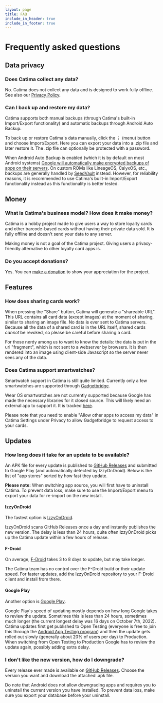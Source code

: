 ```yaml
---
layout: page
title: FAQ
include_in_header: true
include_in_footer: true
---
```


# Frequently asked questions

## Data privacy

### Does Catima collect any data?

No. Catima does not collect any data and is designed to work fully offline. See also our [Privacy Policy](/privacy-policy).

### Can I back up and restore my data?

Catima supports both manual backups (through Catima's built-in Import/Export functionality) and automatic backups through Android Auto Backup.

To back up or restore Catima's data manually, click the <kbd>⋮</kbd> (menu) button and choose Import/Export. Here you can export your data into a .zip file and later restore it. The .zip file can optionally be protected with a password.

When Android Auto Backup is enabled (which it is by default on most Android systems) [Google will automatically make encrypted backups of apps on their servers](https://support.google.com/android/answer/2819582). On custom ROMs like LineageOS, CalyxOS, etc., backups are generally handled by [SeedVault](https://calyxinstitute.org/projects/seedvault-encrypted-backup-for-android) instead. However, for reliability reasons, it is recommended to use Catima's built-in Import/Export functionality instead as this functionality is better tested.

## Money

### What is Catima's business model? How does it make money?

Catima is a hobby project made to give users a way to store loyalty cards and other barcode-based cards without having their private data sold. It is fully offline and doesn't send your data to any server.

Making money is not a goal of the Catima project. Giving users a privacy-friendly alternative to other loyalty card apps is.

### Do you accept donations?

Yes. You can [make a donation](/donate) to show your appreciation for the project.

## Features

### How does sharing cards work?

When pressing the "Share" button, Catima will generate a "shareable URL". This URL contains all card data (except images) at the moment of sharing, similar to sharing an image file. No data is ever sent to Catima servers. Because all the data of a shared card is in the URL itself, shared cards *cannot* be revoked, so please be careful before sharing a card.

For those nerdy among us to want to know the details: the data is put in the url "fragment", which is not sent to a webserver by browsers. It is then rendered into an image using client-side Javascript so the server never sees any of the data.

### Does Catima support smartwatches?

Smartwatch support in Catima is still quite limited. Currently only a few smartwatches are supported through [Gadgetbridge](https://gadgetbridge.org/basics/integrations/catima/).

Wear OS smartwatches are not currently supported because Google has made the necessary libraries for it closed source. This will likely need an external app to support it. It is tracked [here](https://github.com/CatimaLoyalty/Android/issues/25).

Please note that you need to enable "Allow other apps to access my data" in Catima Settings under Privacy to allow Gadgetbridge to request access to your cards.

## Updates

### How long does it take for an update to be available?

An APK file for every update is published to [GitHub Releases](https://github.com/CatimaLoyalty/Android/releases) and submitted to Google Play (and automatically detected by IzzyOnDroid). Below is the list of "app stores" sorted by how fast they update.

**Please note:** When switching app source, you will first have to uninstall Catima. To prevent data loss, make sure to use the Import/Export menu to export your data for re-import on the new install.

#### IzzyOnDroid

The fastest option is [IzzyOnDroid](https://apt.izzysoft.de/fdroid/index/apk/me.hackerchick.catima).

IzzyOnDroid scans GitHub Releases once a day and instantly publishes the new version. The delay is less than 24 hours, quite often IzzyOnDroid picks up the Catima update within a few hours of release.

#### F-Droid

On average, [F-Droid](https://f-droid.org/en/packages/me.hackerchick.catima/) takes 3 to 8 days to update, but may take longer.

The Catima team has no control over the F-Droid build or their update speed. For faster updates, add the IzzyOnDroid repository to your F-Droid client and install from there.

#### Google Play

Another option is [Google Play](https://play.google.com/store/apps/details?id=me.hackerchick.catima).

Google Play's speed of updating mostly depends on how long Google takes to review the update. Sometimes this is less than 24 hours, sometimes much longer (the current longest delay was 16 days on October 7th, 2022). Catima updates first get published to Open Testing (everyone is free to join this through the [Android App Testing program](https://play.google.com/apps/testing/me.hackerchick.catima)) and then the update gets rolled out slowly (generally about 20% of users per day) to Production. When switching from Open Testing to Production Google has to review the update again, possibly adding extra delay.

### I don't like the new version, how do I downgrade?

Every release ever made is available on [GitHub Releases](https://github.com/CatimaLoyalty/Android/releases). Choose the version you want and download the attached .apk file.

Do note that Android does not allow downgrading apps and requires you to uninstall the current version you have installed. To prevent data loss, make sure you export your database before your uninstall.
